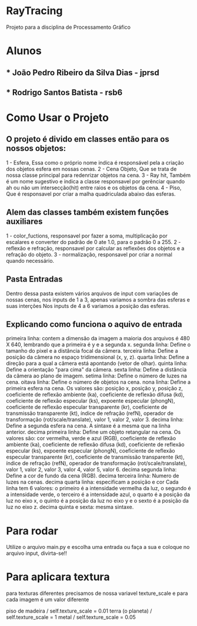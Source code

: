 # RayTracing
Projeto para a disciplina de Processamento Gráfico

# Alunos 
## * João Pedro Ribeiro da Silva Dias - jprsd
## * Rodrigo Santos Batista - rsb6 

# Como Usar o Projeto
## O projeto é divido em classes então para os nossos objetos:
1 - Esfera, Essa como o próprio nome indica é responsável pela a criação dos objetos esfera em nossas cenas.
2 - Cena Objeto, Que se trata de nossa classe principal para redenrizar objetos na cena.
3 - Ray hit, Também é um nome sugestivo e indica a classe responsavel por gerênciar quando ah ou não um intersecção(hit) entre raios e os objetos da cena.
4 - Piso, Que é responsavel por criar a malha quadriculada abaixo das esferas.

## Alem das classes também existem funções auxiliares 
1 - color_fuctions, responsavel por fazer a soma, multiplicação por escalares e converter do padrão de 0 ate 1.0, para o padrão 0 a 255.
2 - reflexão e refração, responsavel por calcular as reflexões dos objetos e a refração do objeto.
3 - normalização, responsavel por criar a normal quando necessário.

## Pasta Entradas
Dentro dessa pasta existem vários arquivos de input com variações de nossas cenas, nos inputs de 1 a 3, apenas variamos a sombra das esferas e suas interções
Nos inputs de 4 a 6 variamos a posição das esferas.

## Explicando como funciona o aquivo de entrada
primeira linha: contem a dimensão da imagem a maioria dos arquivos é 480 X 640, lembrando que a primeira é y e a segunda x.
segunda linha: Define o tamanho do pixel e a distância focal da câmera.
terceira linha: Define a posição da câmera no espaço tridimensional (x, y, z).
quarta linha: Define a direção para a qual a câmera está apontando (vetor de olhar).
quinta linha: Define a orientação "para cima" da câmera.
sexta linha: Define a distância da câmera ao plano de imagem.
setima linha: Define o número de luzes na cena.
oitava linha: Define o número de objetos na cena.
nona linha: Define a primeira esfera na cena. Os valores são: posição x, posição y, posição z, coeficiente de reflexão ambiente (ka), coeficiente de reflexão difusa (kd), coeficiente de reflexão especular (ks), expoente especular (phongN), coeficiente de reflexão especular transparente (kr), coeficiente de transmissão transparente (kt), índice de refração (refN), operador de transformação (rot/scale/translate), valor 1, valor 2, valor 3.
decima linha: Define a segunda esfera na cena. A sintaxe é a mesma que na linha anterior.
decima primeira linha: Define um objeto retangular na cena. Os valores são: cor vermelha, verde e azul (RGB), coeficiente de reflexão ambiente (ka), coeficiente de reflexão difusa (kd), coeficiente de reflexão especular (ks), expoente especular (phongN), coeficiente de reflexão especular transparente (kr), coeficiente de transmissão transparente (kt), índice de refração (refN), operador de transformação (rot/scale/translate), valor 1, valor 2, valor 3, valor 4, valor 5, valor 6.
decima segunda linha: Define a cor de fundo da cena (RGB).
decima terceira linha: Numero de luzes na cenas.
decima quarta linha: especificam a posição e cor Cada linha tem 6 valores: o primeiro é a intensidade vermelha da luz, o segundo é a intensidade verde, o terceiro é a intensidade azul, o quarto é a posição da luz no eixo x, o quinto é a posição da luz no eixo y e o sexto é a posição da luz no eixo z.
decima quinta e sexta: mesma sintaxe.

# Para rodar
Utilize o arquivo main.py e escolha uma entrada ou faça a sua e coloque no arquivo input, divirta-se!!

# Para aplicara textura
para texturas diferentes precisamos de nossa variavel texture_scale e para cada imagem é um valor diferente

piso de madeira / self.texture_scale = 0.01
terra (o planeta) / self.texture_scale = 1
metal / self.texture_scale = 0.05

